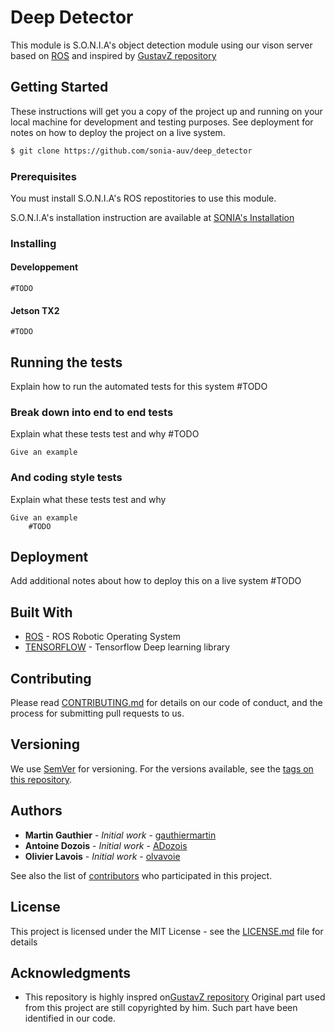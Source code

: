 # Deep Detector

This module is S.O.N.I.A's object detection module using our vison server based on [ROS](http://www.ros.org/) and inspired by [GustavZ repository](https://github.com/GustavZ?tab=repositories)

## Getting Started

These instructions will get you a copy of the project up and running on your local machine for development and testing purposes. See deployment for notes on how to deploy the project on a live system.

```bash
$ git clone https://github.com/sonia-auv/deep_detector
```

### Prerequisites

You must install S.O.N.I.A's ROS repostitories to use this module.

S.O.N.I.A's installation instruction are available at [SONIA's Installation](https://sonia-auv.readthedocs.io/user/installation/)

### Installing

#### Developpement
    #TODO

#### Jetson TX2
    #TODO

## Running the tests

Explain how to run the automated tests for this system
    #TODO

### Break down into end to end tests

Explain what these tests test and why
    #TODO

```
Give an example
```

### And coding style tests

Explain what these tests test and why

```
Give an example
    #TODO
```

## Deployment

Add additional notes about how to deploy this on a live system
    #TODO

## Built With

* [ROS](http://www.ros.org/) - ROS Robotic Operating System
* [TENSORFLOW](http://tensorflow.com) - Tensorflow Deep learning library


## Contributing

Please read [CONTRIBUTING.md](https://gist.github.com/PurpleBooth/b24679402957c63ec426) for details on our code of conduct, and the process for submitting pull requests to us.

## Versioning

We use [SemVer](http://semver.org/) for versioning. For the versions available, see the [tags on this repository](https://github.com/your/project/tags).

## Authors

* **Martin Gauthier** - *Initial work* - [gauthiermartin](https://github.com/gauthiermartin)
* **Antoine Dozois** - *Initial work* - [ADozois](https://github.com/ADozois)
* **Olivier Lavois** - *Initial work* - [olvavoie](https://github.com/olavoie)

See also the list of [contributors](https://github.com/your/project/contributors) who participated in this project.

## License

This project is licensed under the MIT License - see the [LICENSE.md](LICENSE.md) file for details

## Acknowledgments

* This repository is highly inspred on[GustavZ repository](https://github.com/GustavZ?tab=repositories) Original part used from this project are still copyrighted by him. Such part have been identified in our code.

